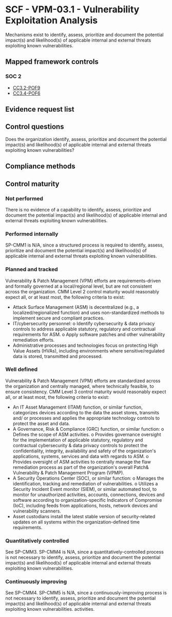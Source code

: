 # SCF - VPM-03.1 - Vulnerability Exploitation Analysis
Mechanisms exist to identify, assess, prioritize and document the potential impact(s) and likelihood(s) of applicable internal and external threats exploiting known vulnerabilities.
## Mapped framework controls
### SOC 2
- [CC3.2-POF9](../soc2/cc32-pof9.md)
- [CC3.4-POF6](../soc2/cc34-pof6.md)

## Evidence request list


## Control questions
Does the organization identify, assess, prioritize and document the potential impact(s) and likelihood(s) of applicable internal and external threats exploiting known vulnerabilities?

## Compliance methods


## Control maturity
### Not performed
There is no evidence of a capability to identify, assess, prioritize and document the potential impact(s) and likelihood(s) of applicable internal and external threats exploiting known vulnerabilities.

### Performed internally
SP-CMM1 is N/A, since a structured process is required to identify, assess, prioritize and document the potential impact(s) and likelihood(s) of applicable internal and external threats exploiting known vulnerabilities.

### Planned and tracked
Vulnerability & Patch Management (VPM) efforts are requirements-driven and formally governed at a local/regional level, but are not consistent across the organization. CMM Level 2 control maturity would reasonably expect all, or at least most, the following criteria to exist:
- Attack Surface Management (ASM) is decentralized (e.g., a localized/regionalized function) and uses non-standardized methods to implement secure and compliant practices.
- IT/cybersecurity personnel:
o	Identify cybersecurity & data privacy controls to address applicable statutory, regulatory and contractual requirements for ASM.
o	Apply software patches and other vulnerability remediation efforts.
- Administrative processes and technologies focus on protecting High Value Assets (HVAs), including environments where sensitive/regulated data is stored, transmitted and processed.

### Well defined
Vulnerability & Patch Management (VPM) efforts are standardized across the organization and centrally managed, where technically feasible, to ensure consistency. CMM Level 3 control maturity would reasonably expect all, or at least most, the following criteria to exist:
- An IT Asset Management (ITAM) function, or similar function, categorizes devices according to the data the asset stores, transmits and/ or processes and applies the appropriate technology controls to protect the asset and data.
- A Governance, Risk & Compliance (GRC) function, or similar function:
o	Defines the scope of ASM activities.
o	Provides governance oversight for the implementation of applicable statutory, regulatory and contractual cybersecurity & data privacy controls to protect the confidentiality, integrity, availability and safety of the organization's applications, systems, services and data with regards to ASM.
o	Provides oversight of ASM activities to centrally manage the flaw remediation process as part of the organization's overall Patch& Vulnerability & Patch Management Program (VPMP).
- A Security Operations Center (SOC), or similar function:
o	Manages the identification, tracking and remediation of vulnerabilities.
o	Utilizes a Security Incident Event monitor (SIEM), or similar automated tool, to monitor for unauthorized activities, accounts, connections, devices and software according to organization-specific Indicators of Compromise (IoC), including feeds from applications, hosts, network devices and vulnerability scanners.
- Asset custodians install the latest stable version of security-related updates on all systems within the organization-defined time requirements.

### Quantitatively controlled
See SP-CMM3. SP-CMM4 is N/A, since a quantitatively-controlled process is not necessary to identify, assess, prioritize and document the potential impact(s) and likelihood(s) of applicable internal and external threats exploiting known vulnerabilities.

### Continuously improving
See SP-CMM4. SP-CMM5 is N/A, since a continuously-improving process is not necessary to identify, assess, prioritize and document the potential impact(s) and likelihood(s) of applicable internal and external threats exploiting known vulnerabilities. activities.
